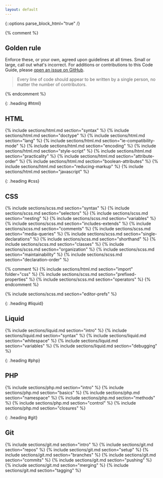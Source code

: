 ```yaml
---
layout: default
---
```


{::options parse_block_html="true" /}

{% comment %}
<div class="section" id="golden-rule">
  <div class="col">
    <h2>Golden rule</h2>
    <p>Enforce these, or your own, agreed upon guidelines at all times. Small or large, call out what's incorrect. For additions or contributions to this Code Guide, please <a href="https://github.com/mdo/code-guide/issues/new">open an issue on GitHub</a>.</p>
  </div>
  <div class="col">
    <blockquote>
      <p>Every line of code should appear to be written by a single person, no matter the number of contributors.</p>
    </blockquote>
  </div>
</div>
{% endcomment %}



{: .heading #html}
## HTML

{% include sections/html.md section="syntax" %}
{% include sections/html.md section="doctype" %}
{% include sections/html.md section="lang" %}
{% include sections/html.md section="ie-compatibility-mode" %}
{% include sections/html.md section="encoding" %}
{% include sections/html.md section="style-script" %}
{% include sections/html.md section="practicality" %}
{% include sections/html.md section="attribute-order" %}
{% include sections/html.md section="boolean-attributes" %}
{% include sections/html.md section="reducing-markup" %}
{% include sections/html.md section="javascript" %}


{: .heading #css}
## CSS

{% include sections/scss.md section="syntax" %}
{% include sections/scss.md section="selectors" %}
{% include sections/scss.md section="nesting" %}
{% include sections/scss.md section="variables" %}
{% include sections/scss.md section="includes-extends" %}
{% include sections/scss.md section="comments" %}
{% include sections/scss.md section="media-queries" %}
{% include sections/scss.md section="single-declarations" %}
{% include sections/scss.md section="shorthand" %}
{% include sections/scss.md section="classes" %}
{% include sections/scss.md section="organization" %}
{% include sections/scss.md section="maintainability" %}
{% include sections/scss.md section="declaration-order" %}

{% comment %}
{% include sections/html.md section="import" folder="css" %}
{% include sections/scss.md section="prefixed-properties" %}
{% include sections/scss.md section="operators" %}
{% endcomment %}

{% include sections/scss.md section="editor-prefs" %}

{: .heading #liquid}
## Liquid

{% include sections/liquid.md section="intro" %}
{% include sections/liquid.md section="syntax" %}
{% include sections/liquid.md section="whitespace" %}
{% include sections/liquid.md section="variables" %}
{% include sections/liquid.md section="debugging" %}

{: .heading #php}
## PHP

{% include sections/php.md section="intro" %}
{% include sections/php.md section="basics" %}
{% include sections/php.md section="namespace" %}
{% include sections/php.md section="methods" %}
{% include sections/php.md section="control" %}
{% include sections/php.md section="closures" %}

{: .heading #git}
## Git

{% include sections/git.md section="intro" %}
{% include sections/git.md section="repos" %}
{% include sections/git.md section="setup" %}
{% include sections/git.md section="branches" %}
{% include sections/git.md section="commits" %}
{% include sections/git.md section="pushing" %}
{% include sections/git.md section="merging" %}
{% include sections/git.md section="tagging" %}